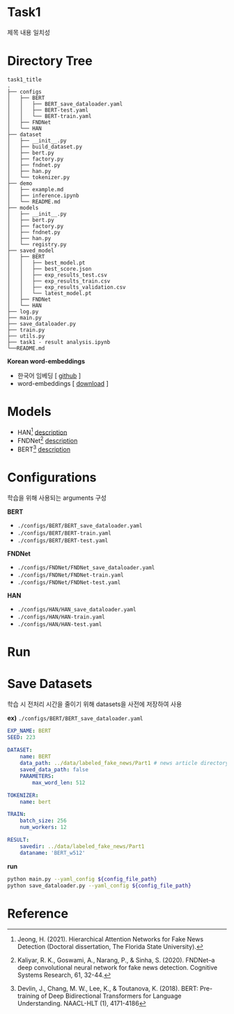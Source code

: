 # Task1 

제목 내용 일치성

# Directory Tree

```
task1_title
.
├── configs
│   ├── BERT
│   │   ├── BERT_save_dataloader.yaml
│   │   ├── BERT-test.yaml
│   │   └── BERT-train.yaml
│   ├── FNDNet
│   └── HAN
├── dataset
│   ├── __init__.py
│   ├── build_dataset.py
│   ├── bert.py
│   ├── factory.py
│   ├── fndnet.py
│   ├── han.py
│   └── tokenizer.py
├── demo
│   ├── example.md
│   ├── inference.ipynb
│   └── README.md
├── models
│   ├── __init__.py
│   ├── bert.py
│   ├── factory.py
│   ├── fndnet.py
│   ├── han.py
│   └── registry.py
├── saved_model
│   ├── BERT
│   │   ├── best_model.pt
│   │   ├── best_score.json
│   │   ├── exp_results_test.csv
│   │   ├── exp_results_train.csv
│   │   ├── exp_results_validation.csv
│   │   └── latest_model.pt
│   ├── FNDNet
│   └── HAN
├── log.py
├── main.py
├── save_dataloader.py
├── train.py
├── utils.py
├── task1 - result analysis.ipynb
└──README.md

```

**Korean word-embeddings**

- 한국어 임베딩 [ [github](https://github.com/ratsgo/embedding) ]
- word-embeddings [ [download](https://drive.google.com/file/d/1FeGIbSz2E1A63JZP_XIxnGaSRt7AhXFf/view) ]


# Models

- HAN[^1] [description]()
- FNDNet[^2] [description]()
- BERT[^3] [description]()


# Configurations

학습을 위해 사용되는 arguments 구성

**BERT**

- `./configs/BERT/BERT_save_dataloader.yaml`
- `./configs/BERT/BERT-train.yaml`
- `./configs/BERT/BERT-test.yaml`


**FNDNet**

- `./configs/FNDNet/FNDNet_save_dataloader.yaml`
- `./configs/FNDNet/FNDNet-train.yaml`
- `./configs/FNDNet/FNDNet-test.yaml`


**HAN**

- `./configs/HAN/HAN_save_dataloader.yaml`
- `./configs/HAN/HAN-train.yaml`
- `./configs/HAN/HAN-test.yaml`



# Run

# Save Datasets

학습 시 전처리 시간을 줄이기 위해 datasets을 사전에 저장하여 사용

**ex)** `./configs/BERT/BERT_save_dataloader.yaml`

```yaml
EXP_NAME: BERT
SEED: 223
    
DATASET:
    name: BERT
    data_path: ../data/labeled_fake_news/Part1 # news article directory
    saved_data_path: false
    PARAMETERS:
        max_word_len: 512

TOKENIZER:
    name: bert

TRAIN:
    batch_size: 256
    num_workers: 12

RESULT:
    savedir: ../data/labeled_fake_news/Part1
    dataname: 'BERT_w512'
```


**run**

```bash
python main.py --yaml_config ${config_file_path}
python save_dataloader.py --yaml_config ${config_file_path}
```


# Reference

[^1]: Jeong, H. (2021). Hierarchical Attention Networks for Fake News Detection (Doctoral dissertation, The Florida State University).
[^2]: Kaliyar, R. K., Goswami, A., Narang, P., & Sinha, S. (2020). FNDNet–a deep convolutional neural network for fake news detection. Cognitive Systems Research, 61, 32-44.
[^3]: Devlin, J., Chang, M. W., Lee, K., & Toutanova, K. (2018). BERT: Pre-training of Deep Bidirectional Transformers for Language Understanding. NAACL-HLT (1), 4171-4186